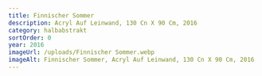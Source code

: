 ```yaml
---
title: Finnischer Sommer
description: Acryl Auf Leinwand, 130 Cn X 90 Cm, 2016
category: halbabstrakt
sortOrder: 0
year: 2016
imageUrl: /uploads/Finnischer Sommer.webp
imageAlt: Finnischer Sommer, Acryl Auf Leinwand, 130 Cn X 90 Cm, 2016
---
```


